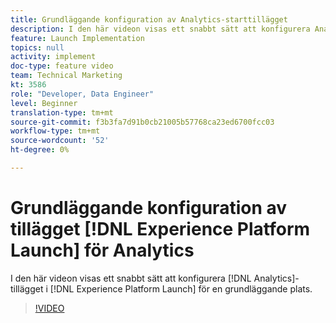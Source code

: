 ```yaml
---
title: Grundläggande konfiguration av Analytics-starttillägget
description: I den här videon visas ett snabbt sätt att konfigurera Analytics-tillägget i Launch för en grundläggande webbplats.
feature: Launch Implementation
topics: null
activity: implement
doc-type: feature video
team: Technical Marketing
kt: 3586
role: "Developer, Data Engineer"
level: Beginner
translation-type: tm+mt
source-git-commit: f3b3fa7d91b0cb21005b57768ca23ed6700fcc03
workflow-type: tm+mt
source-wordcount: '52'
ht-degree: 0%

---
```



# Grundläggande konfiguration av tillägget [!DNL Experience Platform Launch] för Analytics

I den här videon visas ett snabbt sätt att konfigurera [!DNL Analytics]-tillägget i [!DNL Experience Platform Launch] för en grundläggande plats.

>[!VIDEO](https://video.tv.adobe.com/v/28751/?quality=12)
